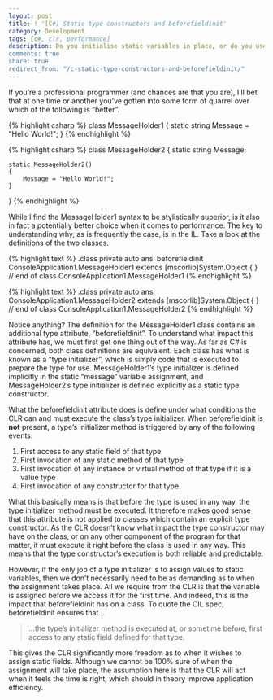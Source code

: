 ```yaml
---
layout: post
title: ! '[C#] Static type constructors and beforefieldinit'
category: Development
tags: [c#, clr, performance]
description: Do you initialise static variables in place, or do you use a static constructor? Contrary to what you may believe, the two aren't actually completely equivalent...
comments: true
share: true
redirect_from: "/c-static-type-constructors-and-beforefieldinit/"
---
```

If you’re a professional programmer (and chances are that you are), I’ll bet that at one time or another you’ve gotten into some form of quarrel over which of the following is “better”.

{% highlight csharp %}
class MessageHolder1
{
	static string Message = "Hello World!";
}
{% endhighlight %}

{% highlight csharp %}
class MessageHolder2
{
	static string Message;

	static MessageHolder2()
	{
		Message = "Hello World!";
	}
}
{% endhighlight %}

While I find the MessageHolder1 syntax to be stylistically superior, is it also in fact a potentially better choice when it comes to performance. The key to understanding why, as is frequently the case, is in the IL. Take a look at the definitions of the two classes.

{% highlight text %}
.class private auto ansi beforefieldinit ConsoleApplication1.MessageHolder1
       extends [mscorlib]System.Object
{
} // end of class ConsoleApplication1.MessageHolder1
{% endhighlight %}

{% highlight text %}
.class private auto ansi ConsoleApplication1.MessageHolder2
       extends [mscorlib]System.Object
{
} // end of class ConsoleApplication1.MessageHolder2
{% endhighlight %}

Notice anything? The definition for the MessageHolder1 class contains an additional type attribute, “beforefieldinit”. To understand what impact this attribute has, we must first get one thing out of the way. As far as C# is concerned, both class definitions are equivalent. Each class has what is known as a “type initializer”, which is simply code that is executed to prepare the type for use. MessageHolder1’s type initializer is defined implicitly in the static “message” variable assignment, and MessageHolder2’s type initializer is defined explicitly as a static type constructor.

What the beforefieldinit attribute does is define under what conditions the CLR can and must execute the class’s type initializer. When beforefieldinit is **not** present, a type’s initializer method is triggered by any of the following events:

<ol>
<li>First access to any static field of that type</li>
<li>First invocation of any static method of that type</li>
<li>First invocation of any instance or virtual method of that type if it is a value type</li>
<li>First invocation of any constructor for that type.</li>
</ol>
What this basically means is that before the type is used in any way, the type initializer method must be executed. It therefore makes good sense that this attribute is not applied to classes which contain an explicit type constructor. As the CLR doesn’t know what impact the type constructor may have on the class, or on any other component of the program for that matter, it must execute it right before the class is used in any way. This means that the type constructor’s execution is both reliable and predictable.

However, if the only job of a type initializer is to assign values to static variables, then we don’t necessarily need to be as demanding as to when the assignment takes place. All we require from the CLR is that the variable is assigned before we access it for the first time. And indeed, this is the impact that beforefieldinit has on a class. To quote the CIL spec, beforefieldinit ensures that…

> …the type’s initializer method is executed at, or sometime before, first access to any static field defined for that type.

This gives the CLR significantly more freedom as to when it wishes to assign static fields. Although we cannot be 100% sure of when the assignment will take place, the assumption here is that the CLR will act when it feels the time is right, which should in theory improve application efficiency.